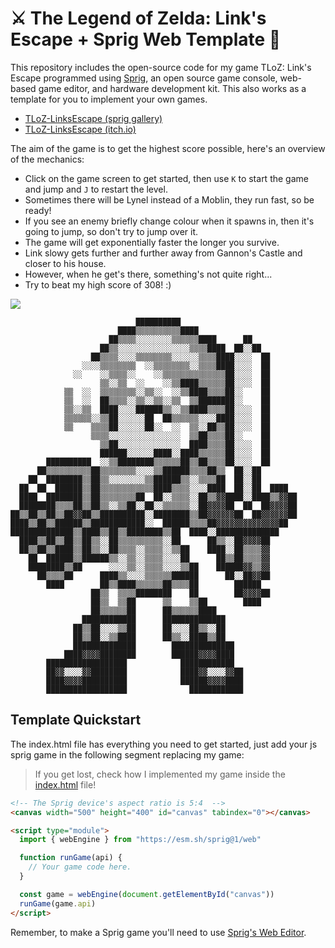 # ⚔️ The Legend of Zelda: Link's Escape + Sprig Web Template 👾

This repository includes the open-source code for my game TLoZ: Link's Escape programmed using [Sprig](https://github.com/hackclub/sprig/), an open source game console, web-based game editor, and hardware development kit. This also works as a template for you to implement your own games.

- [TLoZ-LinksEscape (sprig gallery)](https://sprig.hackclub.com/gallery/The_Legend_of_Zelda-Links_Escape)
- [TLoZ-LinksEscape (itch.io)](https://itzhex.itch.io/the-legend-of-zelda-links-escape)

The aim of the game is to get the highest score possible, here's an overview of the mechanics:

- Click on the game screen to get started, then use ``K`` to start the game and jump and ``J`` to restart the level. 
- Sometimes there will be Lynel instead of a Moblin, they run fast, so be ready!
- If you see an enemy briefly change colour when it spawns in, then it's going to jump, so don't try to jump over it.
- The game will get exponentially faster the longer you survive.
- Link slowy gets further and further away from Gannon's Castle and closer to his house.
- However, when he get's there, something's not quite right...
- Try to beat my high score of 308! :)

![](assets/TLoZ-LinksEscape.png)
```
                            ██████████                          
                        ████▒▒▒▒▒▒▒▒▒▒████                      
                      ██▒▒▒▒░░░░░░░░▒▒▒▒▒▒████      ██          
                    ██▒▒░░░░░░░░░░░░░░░░▒▒▒▒████  ██░░██        
                  ██▒▒▒▒░░░░▒▒▒▒▒▒▒▒░░░░░░▒▒▒▒████░░░░  ██      
                ░░░░▒▒▒▒▒▒▒▒  ░░▒▒▒▒▒▒▒▒░░▒▒▒▒████░░░░  ██      
              ░░    ░░▒▒▒▒░░    ░░▒▒▒▒▒▒▒▒▒▒▒▒▒▒██░░░░  ██      
                    ▒▒░░▒▒  ░░    ░░▒▒████▒▒▒▒▒▒██░░░░  ██      
            ▒▒  ░░  ▒▒▒▒▒▒▒▒░░▒▒░░  ░░▒▒████▒▒▒▒██░░    ██      
            ▒▒  ░░  ██▒▒▒▒░░▒▒░░▒▒░░▒▒  ▒▒████████░░    ██      
            ▒▒░░▒▒  ████░░░░██████▒▒░░▒▒████▒▒▒▒██░░░░  ██      
            ▒▒▒▒▒▒░░▒▒██░░░░░░██  ██▒▒▒▒▒▒░░░░████░░░░  ██      
            ▒▒    ▒▒▒▒██░░░░░░██░░  ░░  ▒▒░░██▒▒██░░░░  ██      
                  ▒▒▒▒░░░░░░░░░░░░░░░░  ▒▒██▒▒▒▒██░░    ██      
                    ▒▒██░░░░░░░░░░░░░░  ████▒▒▒▒██░░░░  ██      
                    ██████░░░░░░████░░████▒▒▒▒▒▒██░░░░  ██      
        ██████████  ░░▒▒████████▒▒▒▒▒▒██▒▒██▒▒▒▒██░░░░  ██      
      ██▒▒▒▒▒▒▒▒▒▒██▒▒▒▒▒▒▒▒░░░░▒▒██████▒▒▒▒██▒▒  ██░░██        
    ██  ████████▒▒██▒▒░░░░░░░░▒▒██████▒▒░░▒▒▒▒██  ██░░██        
  ██  ██  ██████▒▒██▒▒▒▒▒▒▒▒▒▒▒▒████▒▒▒▒░░░░████  ██░░██  ████  
  ████  ████████▒▒██▒▒▒▒▒▒▒▒██  ██░░▒▒▒▒░░██▒▒▓▓████░░████▒▒▓▓██
  ████████▒▒▒▒██▒▒██▒▒░░▒▒██░░██░░▒▒▒▒▒▒░░██▓▓▓▓██  ██  ██▓▓▓▓██
██▒▒██▒▒██▒▒██▓▓██▒▒██████████░░████████▒▒██▓▓▓▓▓▓██  ██▓▓▓▓▓▓██
████▒▒██▒▒██████▒▒████████████░░  ██████▒▒▒▒██▓▓▓▓▓▓▓▓▓▓▓▓▓▓██  
██████████████▒▒████▒▒██▒▒████████▒▒██  ████░░██████████████    
  ████▒▒██▒▒██▒▒██▒▒░░██▒▒▒▒▒▒▒▒▒▒░░██      ██▒▒░░██▓▓▓▓██      
  ██▒▒██▒▒████▒▒██▒▒░░██▒▒▒▒░░▒▒▒▒░░▒▒██    ████░░██▒▒▒▒▓▓      
    ██  ██████▒▒██████▒▒░░▒▒░░▒▒▒▒░░░░██      ██▒▒██▒▒▒▒▓▓      
    ████████▒▒██      ░░░░▒▒░░▒▒▒▒░░░░▒▒██    ██████▓▓▒▒▓▓      
      ██▒▒▒▒██      ████▒▒░░░░▒▒▒▒▒▒██████      ██░░██▓▓██      
        ████        ██▒▒████▒▒▒▒▒▒██▒▒▒▒██        ██████        
                  ██▒▒  ▒▒▒▒████████    ██        ██▓▓▓▓██      
                  ██▒▒  ▒▒██      ▒▒    ▒▒██        ████        
                  ██▒▒▒▒▒▒██      ██▒▒▒▒▒▒████                  
                ████████████      ██████████████                
              ██▒▒██░░░░▒▒██      ██░░░░██▒▒░░██                
              ██▒▒██░░▒▒████      ██▒▒░░████▒▒██                
              ██████████████        ██████████████              
            ████▓▓▓▓████████        ██████▓▓▓▓████              
        ██████████████████            ████████████              
        ██▓▓░░░░▓▓████████            ████▓▓░░░░▓▓██            
        ████▓▓▓▓██████████            ██████▓▓▓▓████            
        ██████████████████              ████████████       
```
        

## Template Quickstart 

The index.html file has everything you need to get started, just add your js sprig game in the following segment replacing my game:
> If you get lost, check how I implemented my game inside the [index.html](https://github.com/jzaleta/sprig-web-template/blob/main/fungi-frog-maze/index.html) file!

```html
<!-- The Sprig device's aspect ratio is 5:4  -->
<canvas width="500" height="400" id="canvas" tabindex="0"></canvas>

<script type="module">
  import { webEngine } from "https://esm.sh/sprig@1/web"

  function runGame(api) {
    // Your game code here.
  }

  const game = webEngine(document.getElementById("canvas"))
  runGame(game.api)
</script>
```
Remember, to make a Sprig game you'll need to use [Sprig's Web Editor](https://sprig.hackclub.com/~/new).
